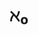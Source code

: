<h1>ℵ₀</h1>

<!---
rechtenbann/rechtenbann is a ✨ special ✨ repository because its `README.md` (this file) appears on your GitHub profile.
You can click the Preview link to take a look at your changes.
--->
